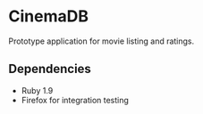 # CinemaDB

Prototype application for movie listing and ratings.

## Dependencies

- Ruby 1.9
- Firefox for integration testing
